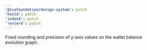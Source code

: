 ```yaml
---
'@siafoundation/design-system': patch
'hostd': patch
'indexd': patch
'renterd': patch
---
```


Fixed rounding and precision of y-axis values on the wallet balance evolution graph.
